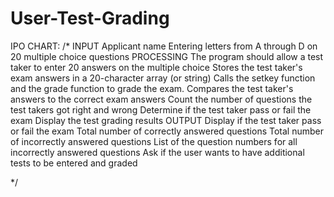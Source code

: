 # User-Test-Grading

IPO CHART:
/*
INPUT
        Applicant name
        Entering letters from A through D on 20 multiple choice questions
PROCESSING
        The program should allow a test taker to enter 20 answers on the multiple choice
        Stores the test taker's exam answers in a 20-character array (or string)
        Calls the setkey function and the grade function to grade the exam.
        Compares the test taker's answers to the correct exam answers
        Count the number of questions the test takers got right and wrong
        Determine if the test taker pass or fail the exam
        Display the test grading results
OUTPUT
        Display if the test taker pass or fail the exam
        Total number of correctly answered questions
        Total number of incorrectly answered questions
        List of the question numbers for all incorrectly answered questions
Ask if the user wants to have additional tests to be entered and graded

*/
